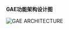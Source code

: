 **GAE功能架构设计图**

![GAE ARCHITECTURE](https://github.com/user-attachments/assets/5c5f8dc4-f03a-41e1-8ce5-39a44866dc37)
